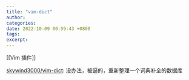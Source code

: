 ```yaml
---
title: "vim-dict"
author: 
categories: 
date: 2022-10-09 00:59:43 +0800
tags: 
excerpt: 
---
```


[[Vim 插件]]

[skywind3000/vim-dict](https://github.com/skywind3000/vim-dict): 没办法，被逼的，重新整理一个词典补全的数据库








